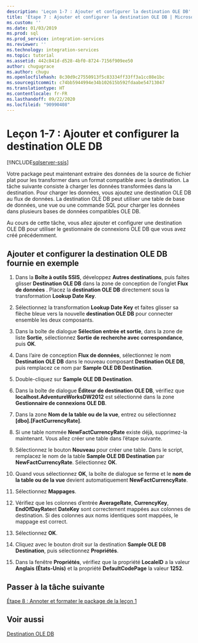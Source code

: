 ```yaml
---
description: 'Leçon 1-7 : Ajouter et configurer la destination OLE DB'
title: 'Étape 7 : Ajouter et configurer la destination OLE DB | Microsoft Docs'
ms.custom: ''
ms.date: 01/03/2019
ms.prod: sql
ms.prod_service: integration-services
ms.reviewer: ''
ms.technology: integration-services
ms.topic: tutorial
ms.assetid: 442c841d-d528-4bf0-8724-7156f909ee50
author: chugugrace
ms.author: chugu
ms.openlocfilehash: 8c30d9c27550913f5c83334ff33ff3a1cc08e1bc
ms.sourcegitcommit: c74bb5944994e34b102615b592fdaabe54713047
ms.translationtype: HT
ms.contentlocale: fr-FR
ms.lasthandoff: 09/22/2020
ms.locfileid: "90990408"
---
```

# <a name="lesson-1-7-add-and-configure-the-ole-db-destination"></a>Leçon 1-7 : Ajouter et configurer la destination OLE DB

[!INCLUDE[sqlserver-ssis](../includes/applies-to-version/sqlserver-ssis.md)]



Votre package peut maintenant extraire des données de la source de fichier plat pour les transformer dans un format compatible avec la destination. La tâche suivante consiste à charger les données transformées dans la destination. Pour charger les données, vous ajoutez une destination OLE DB au flux de données. La destination OLE DB peut utiliser une table de base de données, une vue ou une commande SQL pour charger les données dans plusieurs bases de données compatibles OLE DB.  
  
Au cours de cette tâche, vous allez ajouter et configurer une destination OLE DB pour utiliser le gestionnaire de connexions OLE DB que vous avez créé précédemment.  
  
## <a name="add-and-configure-the-sample-ole-db-destination"></a>Ajouter et configurer la destination OLE DB fournie en exemple  
  
1.  Dans la **Boîte à outils SSIS**, développez **Autres destinations**, puis faites glisser **Destination OLE DB** dans la zone de conception de l’onglet **Flux de données** . Placez la **destination OLE DB** directement sous la transformation **Lookup Date Key**.  
  
2.  Sélectionnez la transformation **Lookup Date Key** et faites glisser sa flèche bleue vers la nouvelle **destination OLE DB** pour connecter ensemble les deux composants.  
  
3.  Dans la boîte de dialogue **Sélection entrée et sortie**, dans la zone de liste **Sortie**, sélectionnez **Sortie de recherche avec correspondance**, puis **OK**.  
  
4.  Dans l’aire de conception **Flux de données**, sélectionnez le nom **Destination OLE DB** dans le nouveau composant **Destination OLE DB**, puis remplacez ce nom par **Sample OLE DB Destination**.  
  
5.  Double-cliquez sur **Sample OLE DB Destination**.  
  
6.  Dans la boîte de dialogue **Éditeur de destination OLE DB**, vérifiez que **localhost.AdventureWorksDW2012** est sélectionné dans la zone **Gestionnaire de connexions OLE DB**.  
  
7.  Dans la zone **Nom de la table ou de la vue**, entrez ou sélectionnez **[dbo].[FactCurrencyRate]**.  
 
8.  Si une table nommée **NewFactCurrencyRate** existe déjà, supprimez-la maintenant. Vous allez créer une table dans l’étape suivante.
 
9.  Sélectionnez le bouton **Nouveau** pour créer une table.  Dans le script, remplacez le nom de la table **Sample OLE DB Destination** par **NewFactCurrencyRate**.  Sélectionnez **OK**.  
 
10. Quand vous sélectionnez **OK**, la boîte de dialogue se ferme et le **nom de la table ou de la vue** devient automatiquement **NewFactCurrencyRate**.  
  
11. Sélectionnez **Mappages**.  
  
12. Vérifiez que les colonnes d’entrée **AverageRate**, **CurrencyKey**, **EndOfDayRate**et **DateKey** sont correctement mappées aux colonnes de destination. Si des colonnes aux noms identiques sont mappées, le mappage est correct.  
  
13. Sélectionnez **OK**.  
  
14. Cliquez avec le bouton droit sur la destination **Sample OLE DB Destination**, puis sélectionnez **Propriétés**.  
  
15. Dans la fenêtre **Propriétés**, vérifiez que la propriété **LocaleID** a la valeur **Anglais (États-Unis)** et la propriété **DefaultCodePage** la valeur **1252**.  
  
## <a name="go-to-next-task"></a>Passer à la tâche suivante
[Étape 8 : Annoter et formater le package de la leçon 1](../integration-services/lesson-1-8-making-the-lesson-1-package-easier-to-understand.md)  
  
## <a name="see-also"></a>Voir aussi  
[Destination OLE DB](../integration-services/data-flow/ole-db-destination.md)  
  
  
  
